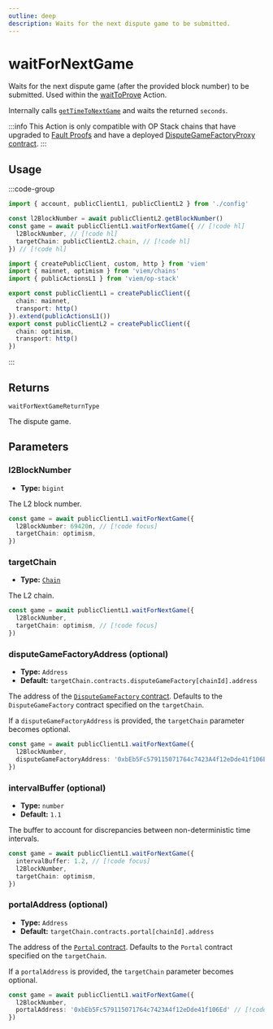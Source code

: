 ```yaml
---
outline: deep
description: Waits for the next dispute game to be submitted.
---
```


# waitForNextGame

Waits for the next dispute game (after the provided block number) to be submitted. Used within the [waitToProve](/op-stack/actions/waitToProve) Action.

Internally calls [`getTimeToNextGame`](/op-stack/actions/getTimeToNextGame) and waits the returned `seconds`.

:::info
This Action is only compatible with OP Stack chains that have upgraded to [Fault Proofs](https://docs.optimism.io/stack/fault-proofs/explainer) and have a deployed [DisputeGameFactoryProxy contract](https://github.com/ethereum-optimism/superchain-registry/blob/main/superchain/extra/addresses/addresses.json).
:::

## Usage

:::code-group

```ts [example.ts]
import { account, publicClientL1, publicClientL2 } from './config'

const l2BlockNumber = await publicClientL2.getBlockNumber()
const game = await publicClientL1.waitForNextGame({ // [!code hl]
  l2BlockNumber, // [!code hl]
  targetChain: publicClientL2.chain, // [!code hl]
}) // [!code hl]
```

```ts [config.ts]
import { createPublicClient, custom, http } from 'viem'
import { mainnet, optimism } from 'viem/chains'
import { publicActionsL1 } from 'viem/op-stack'

export const publicClientL1 = createPublicClient({
  chain: mainnet,
  transport: http()
}).extend(publicActionsL1())
export const publicClientL2 = createPublicClient({
  chain: optimism,
  transport: http()
})
```

:::

## Returns

`waitForNextGameReturnType`

The dispute game.

## Parameters

### l2BlockNumber

- **Type:** `bigint`

The L2 block number.

```ts
const game = await publicClientL1.waitForNextGame({ 
  l2BlockNumber: 69420n, // [!code focus]
  targetChain: optimism, 
}) 
```

### targetChain

- **Type:** [`Chain`](/docs/glossary/types#chain)

The L2 chain.

```ts
const game = await publicClientL1.waitForNextGame({
  l2BlockNumber,
  targetChain: optimism, // [!code focus]
})
```

### disputeGameFactoryAddress (optional)

- **Type:** `Address`
- **Default:** `targetChain.contracts.disputeGameFactory[chainId].address`

The address of the [`DisputeGameFactory` contract](https://github.com/ethereum-optimism/optimism/blob/develop/packages/contracts-bedrock/src/dispute/DisputeGameFactory.sol). Defaults to the `DisputeGameFactory` contract specified on the `targetChain`.

If a `disputeGameFactoryAddress` is provided, the `targetChain` parameter becomes optional.

```ts
const game = await publicClientL1.waitForNextGame({
  l2BlockNumber,
  disputeGameFactoryAddress: '0xbEb5Fc579115071764c7423A4f12eDde41f106Ed' // [!code focus]
})
```

### intervalBuffer (optional)

- **Type:** `number`
- **Default:** `1.1`

The buffer to account for discrepancies between non-deterministic time intervals.

```ts
const game = await publicClientL1.waitForNextGame({
  intervalBuffer: 1.2, // [!code focus]
  l2BlockNumber,
  targetChain: optimism, 
}) 
```

### portalAddress (optional)

- **Type:** `Address`
- **Default:** `targetChain.contracts.portal[chainId].address`

The address of the [`Portal` contract](https://github.com/ethereum-optimism/optimism/blob/develop/packages/contracts-bedrock/src/L1/OptimismPortal2.sol). Defaults to the `Portal` contract specified on the `targetChain`.

If a `portalAddress` is provided, the `targetChain` parameter becomes optional.

```ts
const game = await publicClientL1.waitForNextGame({
  l2BlockNumber,
  portalAddress: '0xbEb5Fc579115071764c7423A4f12eDde41f106Ed' // [!code focus]
})
```
